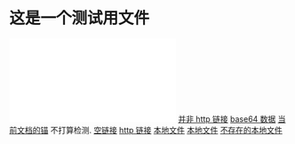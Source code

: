 # 这是一个测试用文件

[![被嵌套的链接](/__init__.py)](/__init__.py)
[并非 http 链接](mailto:zombie110year@outlook.com)
[base64 数据](data:image/png;base64,ILENFLKSNGEJ)
[当前文档的锚](#这是一个测试用文件) 不打算检测.
[空链接]()
[]()
[http 链接](https://github.com/)
[本地文件](__init__.py)
[本地文件](/__init__.py)
[不存在的本地文件](__main__.py)
